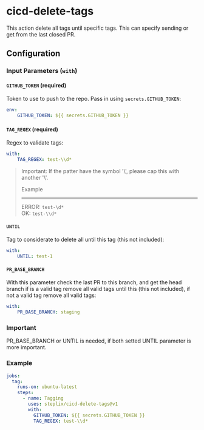 # cicd-delete-tags

This action delete all tags until specific tags. This can specify sending or get from the last closed PR.

## Configuration

### Input Parameters (`with`)

#### `GITHUB_TOKEN` (required)

Token to use to push to the repo. Pass in using `secrets.GITHUB_TOKEN`:

``` yaml
env:
    GITHUB_TOKEN: ${{ secrets.GITHUB_TOKEN }}
```

#### `TAG_REGEX` (required)

Regex to validate tags:

``` yaml
with:
    TAG_REGEX: test-\\d*
```

> Important:
> If the patter have the symbol '\\', please cap this with another '\\'.
>
> Example
>
> ----------------
> ERROR: `test-\d*` \
> OK: `test-\\d*`

#### `UNTIL`

Tag to considerate to delete all until this tag (this not included):

``` yaml
with:
    UNTIL: test-1
```

#### `PR_BASE_BRANCH`

With this parameter check the last PR to this branch, and get the head branch if is a valid tag remove all valid tags until this (this not included), if not a valid tag remove all valid tags:

``` yaml
with:
    PR_BASE_BRANCH: staging
```

### Important

PR_BASE_BRANCH or UNTIL is needed, if both setted UNTIL parameter is more important.

### Example

``` yaml
jobs:
  tag:
    runs-on: ubuntu-latest
    steps:
      - name: Tagging
        uses: steplix/cicd-delete-tags@v1
        with:
          GITHUB_TOKEN: ${{ secrets.GITHUB_TOKEN }}
          TAG_REGEX: test-\\d*
```
